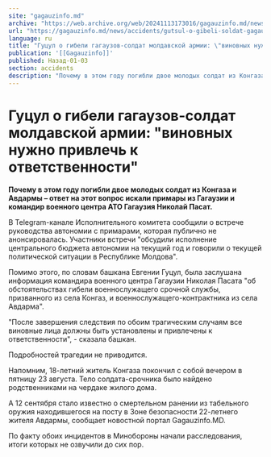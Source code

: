 ```yaml
---
site: "gagauzinfo.md"
archive: "https://web.archive.org/web/20241113173016/gagauzinfo.md/news/accidents/gutsul-o-gibeli-soldat-gagauzov-v-armii-vinovnih-nuzhno-privlech-k-otvetstvennosti"
url: "https://gagauzinfo.md/news/accidents/gutsul-o-gibeli-soldat-gagauzov-v-armii-vinovnih-nuzhno-privlech-k-otvetstvennosti"
language: ru
title: "Гуцул о гибели гагаузов-солдат молдавской армии: \"виновных нужно привлечь к ответственности\""
publication: '[[Gagauzinfo]]'
published: Назад-01-03
section: accidents
description: "Почему в этом году погибли двое молодых солдат из Конгаза и Авдармы – ответ на этот вопрос искали примары из Гагаузии и командир военного центра АТО Гагаузия Николай Пасат."
---
```


# Гуцул о гибели гагаузов-солдат молдавской армии: "виновных нужно привлечь к ответственности"

**Почему в этом году погибли двое молодых солдат из Конгаза и Авдармы – ответ на этот вопрос искали примары из Гагаузии и командир военного центра АТО Гагаузия Николай Пасат.**

В Telegram-канале Исполнительного комитета сообщили о встрече руководства автономии с примарами, которая публично не анонсировалась. Участники встречи "обсудили исполнение центрального бюджета автономии на текущий год и говорили о текущей политической ситуации в Республике Молдова".

Помимо этого, по словам башкана Евгении Гуцул, была заслушана информация командира военного центра Гагаузии Николая Пасата "об обстоятельствах гибели военнослужащего срочной службы, призванного из села Конгаз, и военнослужащего-контрактника из села Авдарма".

"После завершения следствия по обоим трагическим случаям все виновные лица должны быть установлены и привлечены к ответственности", - сказала башкан.

Подробностей трагедии не приводится.

Напомним, 18-летний житель Конгаза покончил с собой вечером в пятницу 23 августа. Тело солдата-срочника было найдено родственниками на чердаке жилого дома.

А 12 сентября стало известно о смертельном ранении из табельного оружия находившегося на посту в Зоне безопасности 22-летнего жителя Авдармы, сообщает новостной портал Gagauzinfo.MD.

По факту обоих инцидентов в Минобороны начали расследования, итоги которых не озвучили до сих пор.